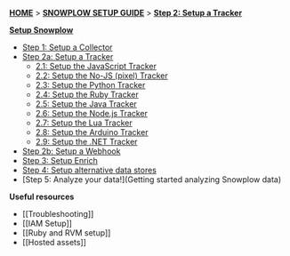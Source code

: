 [**HOME**](Home) > [**SNOWPLOW SETUP GUIDE**](Setting-up-Snowplow) > [**Step 2: Setup a Tracker**](setting-up-a-tracker)  

[**Setup Snowplow**](Setting-up-Snowplow)  

- [Step 1: Setup a Collector](setting-up-a-collector)  
- [Step 2a: Setup a Tracker](setting-up-a-tracker)  
  - [2.1: Setup the JavaScript Tracker](Javascript-tracker-setup)  
  - [2.2: Setup the No-JS (pixel) Tracker](No-JS-tracker-setup)  
  - [2.3: Setup the Python Tracker](Python-Tracker-Setup)  
  - [2.4: Setup the Ruby Tracker](Ruby-Tracker-Setup)  
  - [2.5: Setup the Java Tracker](Java-Tracker-setup)  
  - [2.6: Setup the Node.js Tracker](Node.js-tracker-setup)  
  - [2.7: Setup the Lua Tracker](Lua-tracker-setup)  
  - [2.8: Setup the Arduino Tracker](Arduino-tracker-setup)  
  - [2.9: Setup the .NET Tracker](.NET-tracker-setup)  
- [Step 2b: Setup a Webhook](Setting-up-a-Webhook)  
- [Step 3: Setup Enrich](setting-up-enrich)  
- [Step 4: Setup alternative data stores](setting-up-alternative-data-stores)  
- [Step 5: Analyze your data!](Getting started analyzing Snowplow data)  

**Useful resources**  

- [[Troubleshooting]]  
- [[IAM Setup]]  
- [[Ruby and RVM setup]]  
- [[Hosted assets]] 
